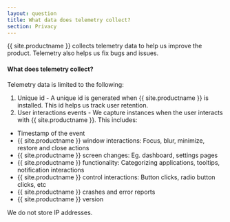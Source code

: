```yaml
---
layout: question
title: What data does telemetry collect?
section: Privacy
---
```


{{ site.productname }} collects telemetry data to help us improve the product. Telemetry also helps us fix bugs and issues.

#### What does telemetry collect?
Telemetry data is limited to the following:

1. Unique id - A unique id is generated when {{ site.productname }} is installed. This id helps us track user retention.
2. User interactions events - We capture instances when the user interacts with {{ site.productname }}. This includes:
  - Timestamp of the event
  - {{ site.productname }} window interactions: Focus, blur, minimize, restore and close actions
  - {{ site.productname }} screen changes: Eg. dashboard, settings pages
  - {{ site.productname }} functionality: Categorizing applications, tooltips, notification interactions 
  - {{ site.productname }} control interactions: Button clicks, radio button clicks, etc
  - {{ site.productname }} crashes and error reports
  - {{ site.productname }} version

We do not store IP addresses. 